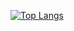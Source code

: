 [![Top Langs](https://github-readme-stats.vercel.app/api/top-langs/?username=mkanenobu&layout=compact)](https://github.com/mkanenobu/mkanenobu)
